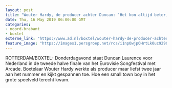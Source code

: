 ```yaml
---
layout: post
title: "Wouter Hardy, de producer achter Duncan: ‘Het kon altijd beter, scherper’"
date: Thu, 16 May 2019 06:00:00 GMT
categories: 
- noord-brabant 
- boxtel 
externe_link: "https://www.ad.nl/boxtel/wouter-hardy-de-producer-achter-duncan-het-kon-altijd-beter-scherper~a1a9500c/"
feature_image: "https://images1.persgroep.net/rcs/i1npOwjpOHrtLk0uc9290Q4FLCY/diocontent/148354413/_fitwidth/400/?appId=21791a8992982cd8da851550a453bd7f&quality=0.7"
---
```


ROTTERDAM/BOXTEL- Donderdagavond staat Duncan Laurence voor Nederland in de tweede halve finale van het Eurovisie Songfestival met Arcade. Boxtelaar Wouter Hardy werkte als producer maar liefst twee jaar aan het nummer en kijkt gespannen toe. Hoe een small town boy in het grote speelveld terecht kwam.
